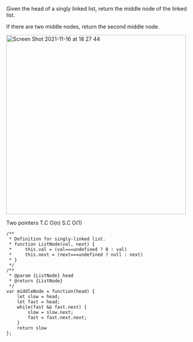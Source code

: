 Given the head of a singly linked list, return the middle node of the linked list.

If there are two middle nodes, return the second middle node.

<img width="479" alt="Screen Shot 2021-11-16 at 18 27 44" src="https://user-images.githubusercontent.com/37787994/142092460-da8598ae-15cb-4e7b-b3fe-d512d099f591.png">

Two pointers
T.C O(n)
S.C O(1)

```JS
/**
 * Definition for singly-linked list.
 * function ListNode(val, next) {
 *     this.val = (val===undefined ? 0 : val)
 *     this.next = (next===undefined ? null : next)
 * }
 */
/**
 * @param {ListNode} head
 * @return {ListNode}
 */
var middleNode = function(head) {
    let slow = head;
    let fast = head;
    while(fast && fast.next) {
        slow = slow.next;
        fast = fast.next.next;
    }
    return slow
};
```
